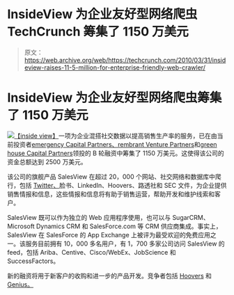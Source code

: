 # InsideView 为企业友好型网络爬虫 TechCrunch 筹集了 1150 万美元

> 原文：<https://web.archive.org/web/https://techcrunch.com/2010/03/31/insideview-raises-11-5-million-for-enterprise-friendly-web-crawler/>

# InsideView 为企业友好型网络爬虫筹集了 1150 万美元

![](img/599d01d9a0cc35a1d1be11ab683f6475.png)[【inside view】](https://web.archive.org/web/20221210002905/http://www.insideview.com/cat-customers.html)一项为企业混搭社交数据以提高销售生产率的服务，已在由当前投资者[emergency Capital Partners、](https://web.archive.org/web/20221210002905/http://www.crunchbase.com/financial-organization/emergence-capital-partners)[rembrant Venture Partners](https://web.archive.org/web/20221210002905/http://www.crunchbase.com/financial-organization/rembrant-venture-partners)和[green house Capital Partners](https://web.archive.org/web/20221210002905/http://www.crunchbase.com/financial-organization/greenhouse-capital-partners)领投的 B 轮融资中筹集了 1150 万美元。这使得该公司的资金总额达到 2500 万美元。

该公司的旗舰产品 SalesView 在超过 20，000 个网站、社交网络和数据库中爬行，包括 [Twitter、](https://web.archive.org/web/20221210002905/http://www.techcrunchit.com/2009/05/11/insideview-now-crawls-twitter-for-business-information-and-news/)脸书、LinkedIn、Hoovers、路透社和 SEC 文件，为企业提供销售情报和信息，这些情报和信息将有助于销售运营，帮助开发和维护线索和客户。

SalesView 既可以作为独立的 Web 应用程序使用，也可以与 SugarCRM、Microsoft Dynamics CRM 和 SalesForce.com 等 CRM 供应商集成。事实上，SalesView 在 SalesForce 的 App Exchange 上被评为最受欢迎的免费应用之一。该服务目前拥有 10，000 多名用户，有 1，700 多家公司访问 SalesView 的 feed，包括 Ariba、Centive、Cisco/WebEx、JobScience 和 SuccessFactors。

新的融资将用于新客户的收购和进一步的产品开发。竞争者包括 [Hoovers](https://web.archive.org/web/20221210002905/http://www.hoovers.com/free/) 和 [Genius。](https://web.archive.org/web/20221210002905/http://www.genius.com/)